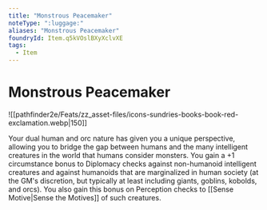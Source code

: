 ```yaml
---
title: "Monstrous Peacemaker"
noteType: ":luggage:"
aliases: "Monstrous Peacemaker"
foundryId: Item.q5kVOslBXyXclvXE
tags:
  - Item
---
```


# Monstrous Peacemaker
![[pathfinder2e/Feats/zz_asset-files/icons-sundries-books-book-red-exclamation.webp|150]]

Your dual human and orc nature has given you a unique perspective, allowing you to bridge the gap between humans and the many intelligent creatures in the world that humans consider monsters. You gain a +1 circumstance bonus to Diplomacy checks against non-humanoid intelligent creatures and against humanoids that are marginalized in human society (at the GM's discretion, but typically at least including giants, goblins, kobolds, and orcs). You also gain this bonus on Perception checks to [[Sense Motive|Sense the Motives]] of such creatures.

